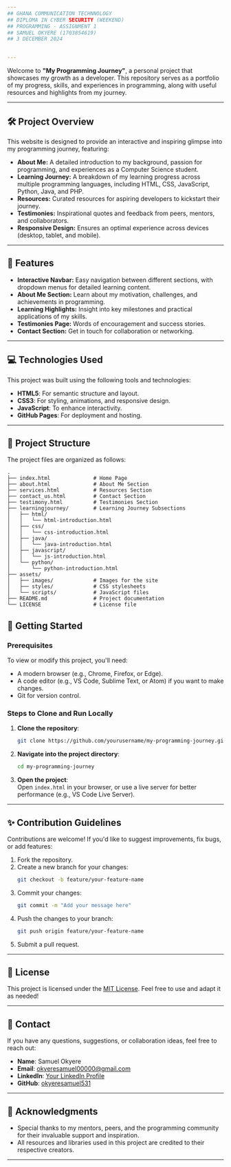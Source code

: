 ```yaml
---
## GHANA COMMUNICATION TECHNNOLOGY
## DIPLOMA IN CYBER SECURITY (WEEKEND)
## PROGRAMMING - ASSIGNMENT 1
## SAMUEL OKYERE (1703854619)
## 3 DECEMBER 2024


---
```



Welcome to **"My Programming Journey"**, a personal project that showcases my growth as a developer. This repository serves as a portfolio of my progress, skills, and experiences in programming, along with useful resources and highlights from my journey.

---

## 🛠️ Project Overview

This website is designed to provide an interactive and inspiring glimpse into my programming journey, featuring:

- **About Me:** A detailed introduction to my background, passion for programming, and experiences as a Computer Science student.
- **Learning Journey:** A breakdown of my learning progress across multiple programming languages, including HTML, CSS, JavaScript, Python, Java, and PHP.
- **Resources:** Curated resources for aspiring developers to kickstart their journey.
- **Testimonies:** Inspirational quotes and feedback from peers, mentors, and collaborators.
- **Responsive Design:** Ensures an optimal experience across devices (desktop, tablet, and mobile).

---

## 🚀 Features

- **Interactive Navbar:** Easy navigation between different sections, with dropdown menus for detailed learning content.
- **About Me Section:** Learn about my motivation, challenges, and achievements in programming.
- **Learning Highlights:** Insight into key milestones and practical applications of my skills.
- **Testimonies Page:** Words of encouragement and success stories.
- **Contact Section:** Get in touch for collaboration or networking.

---

## 💻 Technologies Used

This project was built using the following tools and technologies:

- **HTML5**: For semantic structure and layout.
- **CSS3**: For styling, animations, and responsive design.
- **JavaScript**: To enhance interactivity.
- **GitHub Pages**: For deployment and hosting.

---

## 📂 Project Structure

The project files are organized as follows:

```plaintext
.
├── index.html              # Home Page
├── about.html              # About Me Section
├── services.html           # Resources Section
├── contact_us.html         # Contact Section
├── testimony.html          # Testimonies Section
├── learningjourney/        # Learning Journey Subsections
│   ├── html/
│   │   └── html-introduction.html
│   ├── css/
│   │   └── css-introduction.html
│   ├── java/
│   │   └── java-introduction.html
│   ├── javascript/
│   │   └── js-introduction.html
│   └── python/
│       └── python-introduction.html
├── assets/
│   ├── images/             # Images for the site
│   ├── styles/             # CSS stylesheets
│   └── scripts/            # JavaScript files
├── README.md               # Project documentation
└── LICENSE                 # License file

```
## 🌟 Getting Started

### Prerequisites
To view or modify this project, you'll need:

- A modern browser (e.g., Chrome, Firefox, or Edge).
- A code editor (e.g., VS Code, Sublime Text, or Atom) if you want to make changes.
- Git for version control.

### Steps to Clone and Run Locally

1. **Clone the repository**:  
   ```bash
   git clone https://github.com/yourusername/my-programming-journey.git
   ```

2. **Navigate into the project directory**:  
   ```bash
   cd my-programming-journey
   ```

3. **Open the project**:  
   Open `index.html` in your browser, or use a live server for better performance (e.g., VS Code Live Server).

---

## ✨ Contribution Guidelines

Contributions are welcome! If you'd like to suggest improvements, fix bugs, or add features:

1. Fork the repository.
2. Create a new branch for your changes:  
   ```bash
   git checkout -b feature/your-feature-name
   ```
3. Commit your changes:  
   ```bash
   git commit -m "Add your message here"
   ```
4. Push the changes to your branch:  
   ```bash
   git push origin feature/your-feature-name
   ```
5. Submit a pull request.

---

## 📜 License

This project is licensed under the [MIT License](LICENSE). Feel free to use and adapt it as needed!

---

## 📧 Contact

If you have any questions, suggestions, or collaboration ideas, feel free to reach out:

- **Name**: Samuel Okyere  
- **Email**: [okyeresamuel00000@gmail.com](mailto:okyeresamuel00000@gmail.com)  
- **LinkedIn**: [Your LinkedIn Profile](https://linkedin.com/in/your-profile)  
- **GitHub**: [okyeresamuel531](https://github.com/okyeresamuel531)

---

## 📝 Acknowledgments

- Special thanks to my mentors, peers, and the programming community for their invaluable support and inspiration.
- All resources and libraries used in this project are credited to their respective creators.

---
